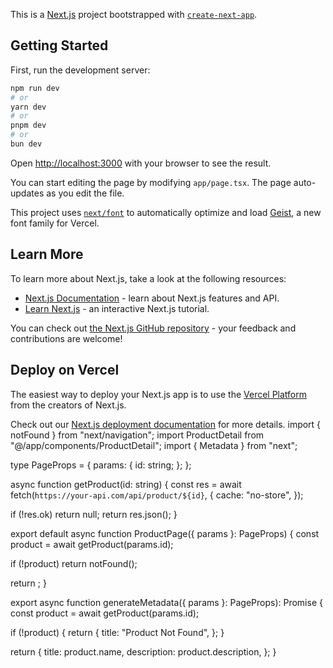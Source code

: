 This is a [Next.js](https://nextjs.org) project bootstrapped with [`create-next-app`](https://nextjs.org/docs/app/api-reference/cli/create-next-app).

## Getting Started

First, run the development server:

```bash
npm run dev
# or
yarn dev
# or
pnpm dev
# or
bun dev
```

Open [http://localhost:3000](http://localhost:3000) with your browser to see the result.

You can start editing the page by modifying `app/page.tsx`. The page auto-updates as you edit the file.

This project uses [`next/font`](https://nextjs.org/docs/app/building-your-application/optimizing/fonts) to automatically optimize and load [Geist](https://vercel.com/font), a new font family for Vercel.

## Learn More

To learn more about Next.js, take a look at the following resources:

- [Next.js Documentation](https://nextjs.org/docs) - learn about Next.js features and API.
- [Learn Next.js](https://nextjs.org/learn) - an interactive Next.js tutorial.

You can check out [the Next.js GitHub repository](https://github.com/vercel/next.js) - your feedback and contributions are welcome!

## Deploy on Vercel

The easiest way to deploy your Next.js app is to use the [Vercel Platform](https://vercel.com/new?utm_medium=default-template&filter=next.js&utm_source=create-next-app&utm_campaign=create-next-app-readme) from the creators of Next.js.

Check out our [Next.js deployment documentation](https://nextjs.org/docs/app/building-your-application/deploying) for more details.
import { notFound } from "next/navigation";
import ProductDetail from "@/app/components/ProductDetail";
import { Metadata } from "next";

type PageProps = {
  params: {
    id: string;
  };
};

async function getProduct(id: string) {
  const res = await fetch(`https://your-api.com/api/product/${id}`, {
    cache: "no-store",
  });

  if (!res.ok) return null;
  return res.json();
}

export default async function ProductPage({ params }: PageProps) {
  const product = await getProduct(params.id);

  if (!product) return notFound();

  return <ProductDetail product={product} />;
}

export async function generateMetadata({ params }: PageProps): Promise<Metadata> {
  const product = await getProduct(params.id);

  if (!product) {
    return {
      title: "Product Not Found",
    };
  }

  return {
    title: product.name,
    description: product.description,
  };
}
